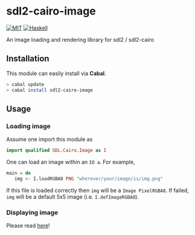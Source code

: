 # sdl2-cairo-image

[![MIT](http://b.repl.ca/v1/license-MIT-blue.png)](https://en.wikipedia.org/wiki/MIT_licenses)
[![Haskell](http://b.repl.ca/v1/language-haskell-green.png)](http://haskell.org)

An image loading and rendering library for sdl2 / sdl2-cairo

## Installation

This module can easily install via **Cabal**.

``` bash
> cabal update
> cabal install sdl2-cairo-image
```

## Usage

### Loading image

Assume one import this module as

``` haskell
import qualified SDL.Cairo.Image as I
```

One can load an image within an `IO a`.
For example,

``` haskell
main = do
   img <- I.loadRGBA8 PNG "wherever/your/image/is/img.png"
```

If this file is loaded correctly then `img` will be a `Image PixelRGBA8`.
If failed, `img` will be a default 5x5 image (i.e. `I.defImageRGBA8`).

### Displaying image

Please read [here](https://hackage.haskell.org/package/sdl2-cairo-image/docs/SDL-Cairo-Image-Render.html)!
